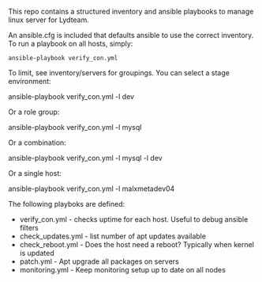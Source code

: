 This repo contains a structured inventory and ansible playbooks to manage linux server for Lydteam.

An ansible.cfg is included that defaults ansible to use the correct inventory. To run a playbook on all hosts, simply:

`ansible-playbook verify_con.yml`

To limit, see inventory/servers for groupings. You can select a stage environment:

  ansible-playbook verify_con.yml -l dev

Or a role group:

  ansible-playbook verify_con.yml -l mysql

Or a combination:

  ansible-playbook verify_con.yml -l mysql -l dev

Or a single host:

  ansible-playbook verify_con.yml -l malxmetadev04

The following playboks are defined:

* verify_con.yml - checks uptime for each host. Useful to debug ansible filters
* check_updates.yml - list number of apt updates available
* check_reboot.yml - Does the host need a reboot? Typically when kernel is updated
* patch.yml - Apt upgrade all packages on servers
* monitoring.yml - Keep monitoring setup up to date on all nodes
